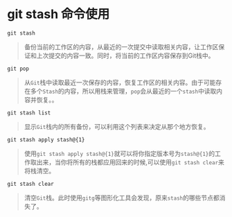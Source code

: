# git stash 命令使用

```
git stash
```
>备份当前的工作区的内容，从最近的一次提交中读取相关内容，让工作区保证和上次提交的内容一致。同时，将当前的工作区内容保存到Git栈中。

```
git pop
```
>从```Git```栈中读取最近一次保存的内容，恢复工作区的相关内容。由于可能存在多个```Stash```的内容，所以用栈来管理，```pop```会从最近的一个```stash```中读取内容并恢复。。
```
git stash list
```
>显示```Git```栈内的所有备份，可以利用这个列表来决定从那个地方恢复。

```
git stash apply stash@{1}
```

>使用```git stash apply stash@{1}```就可以将你指定版本号为```stash@{1}```的工作取出来，当你将所有的栈都应用回来的时候,可以使用```git stash clear```来将栈清空。


```
git stash clear
```
>清空```Git```栈。此时使用```gitg```等图形化工具会发现，原来```stash```的哪些节点都消失了。


